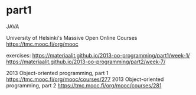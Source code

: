 # part1

JAVA

University of Helsinki's Massive Open Online Courses https://tmc.mooc.fi/org/mooc

exercises:
https://materiaalit.github.io/2013-oo-programming/part1/week-1/
https://materiaalit.github.io/2013-oo-programming/part2/week-7/


2013 Object-oriented programming, part 1 https://tmc.mooc.fi/org/mooc/courses/277
2013 Object-oriented programming, part 2 https://tmc.mooc.fi/org/mooc/courses/281


